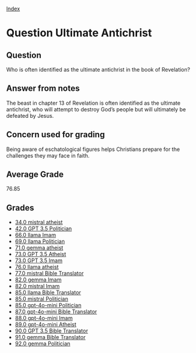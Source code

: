 
[Index](../../index.md)
# Question Ultimate Antichrist
## Question
Who is often identified as the ultimate antichrist in the book of Revelation?

## Answer from notes
The beast in chapter 13 of Revelation is often identified as the ultimate antichrist, who will attempt to destroy God’s people but will ultimately be defeated by Jesus.

## Concern used for grading
Being aware of eschatological figures helps Christians prepare for the challenges they may face in faith.

## Average Grade
76.85

## Grades
 * [34.0 mistral atheist](../answers/mistral_atheist/Ultimate_Antichrist.md)
 * [42.0 GPT 3.5 Politician](../answers/GPT_3.5_Politician/Ultimate_Antichrist.md)
 * [66.0 llama Imam](../answers/llama_Imam/Ultimate_Antichrist.md)
 * [69.0 llama Politician](../answers/llama_Politician/Ultimate_Antichrist.md)
 * [71.0 gemma atheist](../answers/gemma_atheist/Ultimate_Antichrist.md)
 * [73.0 GPT 3.5 Atheist](../answers/GPT_3.5_Atheist/Ultimate_Antichrist.md)
 * [73.0 GPT 3.5 Imam](../answers/GPT_3.5_Imam/Ultimate_Antichrist.md)
 * [76.0 llama atheist](../answers/llama_atheist/Ultimate_Antichrist.md)
 * [77.0 mistral Bible Translator](../answers/mistral_Bible_Translator/Ultimate_Antichrist.md)
 * [82.0 gemma Imam](../answers/gemma_Imam/Ultimate_Antichrist.md)
 * [82.0 mistral Imam](../answers/mistral_Imam/Ultimate_Antichrist.md)
 * [85.0 llama Bible Translator](../answers/llama_Bible_Translator/Ultimate_Antichrist.md)
 * [85.0 mistral Politician](../answers/mistral_Politician/Ultimate_Antichrist.md)
 * [85.0 gpt-4o-mini Politician](../answers/gpt-4o-mini_Politician/Ultimate_Antichrist.md)
 * [87.0 gpt-4o-mini Bible Translator](../answers/gpt-4o-mini_Bible_Translator/Ultimate_Antichrist.md)
 * [88.0 gpt-4o-mini Imam](../answers/gpt-4o-mini_Imam/Ultimate_Antichrist.md)
 * [89.0 gpt-4o-mini Atheist](../answers/gpt-4o-mini_Atheist/Ultimate_Antichrist.md)
 * [90.0 GPT 3.5 Bible Translator](../answers/GPT_3.5_Bible_Translator/Ultimate_Antichrist.md)
 * [91.0 gemma Bible Translator](../answers/gemma_Bible_Translator/Ultimate_Antichrist.md)
 * [92.0 gemma Politician](../answers/gemma_Politician/Ultimate_Antichrist.md)
